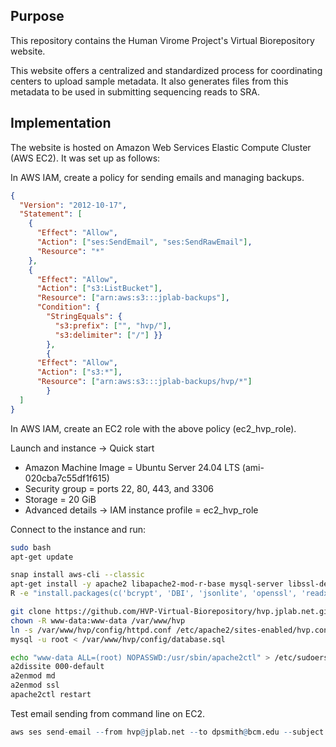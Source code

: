 
## Purpose

This repository contains the Human Virome Project's Virtual Biorepository website.

This website offers a centralized and standardized process for coordinating
centers to upload sample metadata. It also generates files from this metadata to
be used in submitting sequencing reads to SRA.


## Implementation

The website is hosted on Amazon Web Services Elastic Compute Cluster (AWS EC2). 
It was set up as follows:


In AWS IAM, create a policy for sending emails and managing backups.



```json
{
  "Version": "2012-10-17",
  "Statement": [
    {
      "Effect": "Allow",
      "Action": ["ses:SendEmail", "ses:SendRawEmail"],
      "Resource": "*"
    },
    {
      "Effect": "Allow",
      "Action": ["s3:ListBucket"],
      "Resource": ["arn:aws:s3:::jplab-backups"],
      "Condition": {
        "StringEquals": {
          "s3:prefix": ["", "hvp/"],
          "s3:delimiter": ["/"] }}
		},
		{
      "Effect": "Allow",
      "Action": ["s3:*"],
      "Resource": ["arn:aws:s3:::jplab-backups/hvp/*"]
		}
  ]
}
```

In AWS IAM, create an EC2 role with the above policy (ec2_hvp_role).




Launch and instance -> Quick start

* Amazon Machine Image = Ubuntu Server 24.04 LTS (ami-020cba7c55df1f615)
* Security group = ports 22, 80, 443, and 3306
* Storage = 20 GiB
* Advanced details -> IAM instance profile = ec2_hvp_role


Connect to the instance and run:

```bash
sudo bash
apt-get update

snap install aws-cli --classic
apt-get install -y apache2 libapache2-mod-r-base mysql-server libssl-dev libmysqlclient-dev
R -e "install.packages(c('bcrypt', 'DBI', 'jsonlite', 'openssl', 'readxl', 'RMariaDB'))"

git clone https://github.com/HVP-Virtual-Biorepository/hvp.jplab.net.git /var/www/hvp
chown -R www-data:www-data /var/www/hvp
ln -s /var/www/hvp/config/httpd.conf /etc/apache2/sites-enabled/hvp.conf
mysql -u root < /var/www/hvp/config/database.sql

echo "www-data ALL=(root) NOPASSWD:/usr/sbin/apache2ctl" > /etc/sudoers.d/hvp
a2dissite 000-default
a2enmod md
a2enmod ssl
apache2ctl restart
```


Test email sending from command line on EC2.
```r
aws ses send-email --from hvp@jplab.net --to dpsmith@bcm.edu --subject Hello --text "test email"
```
